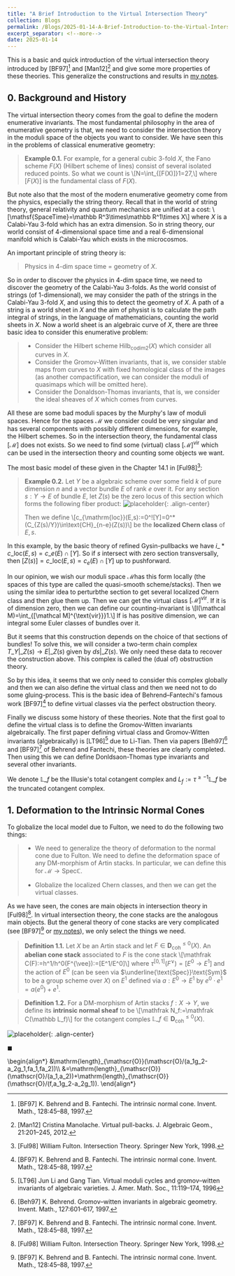 ```yaml
---
title: "A Brief Introduction to the Virtual Intersection Theory"
collection: Blogs
permalink: /Blogs/2025-01-14-A-Brief-Introduction-to-the-Virtual-Intersection-Theory
excerpt_separator: <!--more-->
date: 2025-01-14
---
```

This is a basic and quick introduction of the virtual intersection theory introduced by [BF97][^2] and [Man12][^4] and give some more properties of these theories.
This generalize the constructions and results in [my notes](https://dvlxlwz.github.io/files/virtual-fundamental-class.pdf).
<!--more-->

## 0. Background and History

The virtual intersection theory comes from the goal to define the modern enumerative invariants. The most fundamental philosophy in the area of enumerative geometry is that, we need to consider the intersection theory 
in the moduli space of the objects you want to consider.
We have seen this in the problems of classical enumerative geometry:

> **Example 0.1.** For example, for a general cubic $3$-fold $X$, the Fano scheme $F(X)$ (Hilbert scheme of lines) consist of several isolated
reduced points. So what we count is 
\\[N=\int_{[F(X)]}1=27,\\] 
where $[F(X)]$ is the fundamental class of $F(X)$.

But note also that the most of the modern enumerative geometry come from the physics, especially the string theory. Recall that in the world of string theory, general relativity and quantum mechanics are unified at a cost:
\\[\mathsf{SpaceTime}=\mathbb R^3\times\mathbb R^1\times X\\]
where $X$ is a Calabi-Yau $3$-fold which has an extra dimension. So in string theory, our world consist of $4$-dimensional space time 
and a real $6$-dimensional manifold which is Calabi-Yau which exists in the microcosmos.

An important principle of string theory is:
> Physics in $4$-dim space time = geometry of $X$.

So in order to discover the physics in $4$-dim space time, we need to discover the geometry of the Calabi-Yau $3$-folds.
As the world consist of strings (of $1$-dimensional), we may consider the path of the strings in the Calabi-Yau $3$-fold $X$,
and using this to detect the geometry of $X$.
A path of a string is a world sheet in $X$ and the aim of physist is
to calculate the path integral of strings, in the language
of mathematicians, counting the world sheets in $X$.
Now a world sheet is an algebraic curve of $X$, there are three basic idea to consider this enumerative problem:

> - Consider the Hilbert scheme $\mathrm{Hilb}_{\mathrm{codim2}}(X)$ which consider all curves in $X$.
> - Consider the Gromov-Witten invariants, that is, we consider stable maps from curves to $X$ with fixed homological class of the images
    (as another compactification, we can consider the moduli of
     quasimaps which will be omitted here).
> - Consider the Donaldson-Thomas invariants, that is, we consider the ideal sheaves of $X$ which comes from curves.

All these are some bad moduli spaces by the Murphy's law of moduli spaces. Hence for the spaces $\mathcal M$ we consider
could be very singular and has several components with possibly  different dimensions, for example, the Hilbert schemes. So in the intersection theory,
the fundamental class $[\mathcal M]$ does not exists. So we need to find some (virtual) class $[\mathcal M]^{\text{vir}}$ which can be used in the intersection
theory and counting some objects we want.

The most basic model of these given in the Chapter
14.1 in [Ful98][^5]:
> **Example 0.2.**
Let $Y$ be a algebraic scheme over some field $k$ of pure dimension $n$ and a vector bundle $E$ of rank $e$ over it.
For any section $s:Y\to E$ of bundle $E$, let $Z(s)$ be the zero locus of this section which forms the following fiber product:
![placeholder](/CommutativeDiagrams/my_pics/2025-01-24-142747.png){: .align-center}
>
>Then we define 
> \\[c\_{\mathrm{loc}}(E,s):=0^![Y]=0^*(C\_{Z(s)/Y})\in\text{CH}\_{n-e}(Z(s))\\] 
>be the **localized Chern class** of $E,s$.

In this example, by the basic theory of refined Gysin-pullbacks we have $i\_*c\_{\mathrm{loc}}(E,s)=c\_e(E)\cap[Y]$. So if $s$ intersect
with zero section transversally, then $[Z(s)]=c\_{\mathrm{loc}}(E,s)=c_e(E)\cap[Y]$ up to pushforward.

In our opinion, we wish our moduli space $\mathcal M$has this form locally (the spaces of this type are called the quasi-smooth scheme/stacks). Then we using the similar idea to perturbthe section to get several localized Chern class and then glue them up. Then we can get the virtual class $[\mathcal M]^{\text{vir}}$.
If it is of dimension zero, then we can define our counting-invariant is 
\\[I(\mathcal M)=\int\_{[\mathcal M]^{\text{vir}}}1.\\]
If is has positive dimension, we can integral some Euler classes of bundles over it.

But it seems that this construction depends on the choice 
of that sections of bundles! To solve this, we will consider 
a two-term chain complex $T\_Y|\_{Z(s)}\to E|\_{Z(s)}$ given by 
$ds|\_{Z(s)}$. We only need these data to recover the construction above. This complex is called the (dual of) obstruction theory.

So by this idea, it seems that we only need to consider  this complex globally and then we can also define the virtual class and then we  need  not to do some gluing-process. This is the basic idea of Behrend–Fantechi's famous work [BF97][^2] to define virtual classes via the perfect obstruction theory.

Finally we discuss some history of these theories. Note that the first goal to define the virtual class is to define the Gromov-Witten invariants algebraically. The first paper defining virtual class and Gromov-Witten invariants (algebraically) is [LT96][^3] due to Li-Tian. Then via papers [Beh97][^1]
and [BF97][^2] of Behrend and Fantechi, these theories are clearly completed.
Then using this we can define Donldsaon-Thomas type invariants and several other invariants.

We denote $\mathbb L\_f$ be the Illusie's total cotangent complex and $L_f:=\tau^{\geq-1}\mathbb L\_f$ be the truncated cotangent complex.

## 1. Deformation to the Intrinsic Normal Cones

To globalize the local model due to Fulton, we need to do the following
two things:
> - We need to generalize the theory of deformation to the normal cone due to Fulton. We need to define the deformation space of any DM-morphism of Artin stacks. In particular, we can define this for $\mathcal M\to\text{Spec}\mathbb C$.
>
> - Globalize the localized Chern classes, and then  we can get the virtual classes.

As we have seen, the cones are main objects in intersection theory in [Ful98][^5]. In virtual
intersection theory, the cone stacks are the analogous main objects. But the general theory of cone stacks are very complicated
(see [BF97][^2] or [my notes](https://dvlxlwz.github.io/files/virtual-fundamental-class.pdf)), we only select the things we need.

> **Definition 1.1.** Let $X$ be an Artin stack and let $F\in\mathbf D^{\leq0}_{\text{coh}}(X)$. An **abelian cone stack** associated to $F$ is the cone stack
> \\[\mathfrak C(F):=h^1/h^0(F^{\vee}):=[E^1/E^0]\\]
> where $\tau^{[0,1]}(F^{\vee})=[E^0\to E^1]$ and the action of $E^0$ (can be seen via $\underline{\text{Spec}}\text{Sym}$
> to be a group scheme over $X$) on $E^1$ defined via $a:E^0\to E^1$ by $e^0\cdot e^1=a(e^0)+e^1$.

> **Definition 1.2.** For a DM-morphism of Artin stacks $f:X\to Y$, we define its **intrinsic normal sheaf** to be 
> \\[\mathfrak N\_f:=\mathfrak C(\mathbb L\_f)\\]
> for the cotangent comples $\mathbb L\_f\in\mathbf D^{\leq0}_{\text{coh}}(X)$.



![placeholder](/MyBlogs/my_pics/2023-01-19-1.png){: .align-center}

$\blacksquare$


<html>
<head>
  <meta charset="utf-8">
  <meta name="viewport" content="width=device-width">
  <script src="https://polyfill.io/v3/polyfill.min.js?features=es6"></script>
  <script id="MathJax-script" async
          src="https://cdn.jsdelivr.net/npm/mathjax@3/es5/tex-mml-chtml.js">
  </script>
</head>
<body>
<p>
\begin{align*}
&\mathrm{length}_{\mathscr{O}}(\mathscr{O}/(a_1g_2-a_2g_1,fa_1,fa_2))\\
&=\mathrm{length}_{\mathscr{O}}(\mathscr{O}/(a_1,a_2))+\mathrm{length}_{\mathscr{O}}(\mathscr{O}/(f,a_1g_2-a_2g_1)).
\end{align*}
</p>
</body>
</html>



[^1]: [Beh97] K. Behrend. Gromov–witten invariants in algebraic geometry. Invent. Math., 127:601–617, 1997.

[^2]: [BF97] K. Behrend and B. Fantechi. The intrinsic normal cone. Invent. Math., 128:45–88, 1997.

[^3]: [LT96] Jun Li and Gang Tian. Virtual moduli cycles and gromov–witten invariants of algebraic varieties. J.
Amer. Math. Soc., 11:119–174, 1996

[^4]: [Man12] Cristina Manolache. Virtual pull-backs. J. Algebraic Geom., 21:201–245, 2012.

[^5]: [Ful98] William Fulton. Intersection Theory. Springer New York, 1998.



